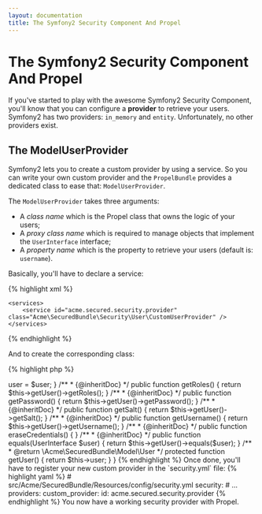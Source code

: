 ```yaml
---
layout: documentation
title: The Symfony2 Security Component And Propel
---
```


# The Symfony2 Security Component And Propel #

If you've started to play with the awesome Symfony2 Security Component, you'll know that you can configure a **provider**
to retrieve your users. Symfony2 has two providers: `in_memory` and `entity`. Unfortunately, no other providers exist.


## The ModelUserProvider ##

Symfony2 lets you to create a custom provider by using a service.
So you can write your own custom provider and the `PropelBundle` provides a dedicated class to ease that: `ModelUserProvider`.

The `ModelUserProvider` takes three arguments:

* A _class name_ which is the Propel class that owns the logic of your users;
* A _proxy class name_ which is required to manage objects that implement the `UserInterface` interface;
* A _property name_ which is the property to retrieve your users (default is: `username`).

Basically, you'll have to declare a service:

{% highlight xml %}
<!-- src/Acme/SecuredBundle/Resources/config/services.xml -->
<?xml version="1.0" ?>
<container xmlns="http://symfony.com/schema/dic/services"
    xmlns:xsi="http://www.w3.org/2001/XMLSchema-instance"
    xsi:schemaLocation="http://symfony.com/schema/dic/services http://symfony.com/schema/dic/services/services-1.0.xsd">

    <services>
        <service id="acme.secured.security.provider" class="Acme\SecuredBundle\Security\User\CustomUserProvider" />
    </services>

</container>
{% endhighlight %}

And to create the corresponding class:

{% highlight php %}
<?php
// src/Acme/SecuredBundle/Security/User/CustomUserProvider.php

namespace Acme\SecuredBundle\Security\User;

use Propel\PropelBundle\Security\User\ModelUserProvider;

class CustomUserProvider extends ModelUserProvider
{
    public function __construct()
    {
        parent::__construct('Acme\SecuredBundle\Model\User', 'Acme\SecuredBundle\Proxy\User', 'username');
    }
}
{% endhighlight %}

The _proxy class_ is designed as following:

{% highlight php %}
<?php
// src/Acme/SecuredBundle/Proxy/User.php

namespace Acme\SecuredBundle\Proxy\User;

use Symfony\Component\Security\Core\User\UserInterface;

use Acme\SecuredBundle\Model\User as ModelUser;

class User implements UserInterface
{
    /**
     * The model user
     *
     * @var \Acme\SecuredBundle\Model\User
     */
    private $user;

    public function __construct(ModelUser $user)
    {
        $this->user = $user;
    }

    /**
     * {@inheritDoc}
     */
    public function getRoles()
    {
        return $this->getUser()->getRoles();
    }

    /**
     * {@inheritDoc}
     */
    public function getPassword()
    {
        return $this->getUser()->getPassword();
    }

    /**
     * {@inheritDoc}
     */
    public function getSalt()
    {
        return $this->getUser()->getSalt();
    }

    /**
     * {@inheritDoc}
     */
    public function getUsername()
    {
        return $this->getUser()->getUsername();
    }

    /**
     * {@inheritDoc}
     */
    public function eraseCredentials()
    {
    }

    /**
     * {@inheritDoc}
     */
    public function equals(UserInterface $user)                                                                                                          {
        return $this->getUser()->equals($user);
    }

    /**
     * @return \Acme\SecuredBundle\Model\User
     */
    protected function getUser()
    {
        return $this->user;
    }
}
{% endhighlight %}

Once done, you'll have to register your new custom provider in the `security.yml` file:

{% highlight yaml %}
# src/Acme/SecuredBundle/Resources/config/security.yml
security:
    # ...
    providers:
        custom_provider:
            id: acme.secured.security.provider
{% endhighlight %}

You now have a working security provider with Propel.
